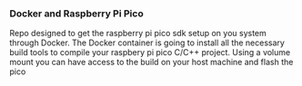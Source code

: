 ### Docker and Raspberry Pi Pico

Repo designed to get the raspberry pi pico sdk setup on you system through Docker. The Docker container is going to install all the necessary build tools to compile your raspbery pi pico C/C++ project. Using a volume mount you can have access to the build on your host machine and flash the pico